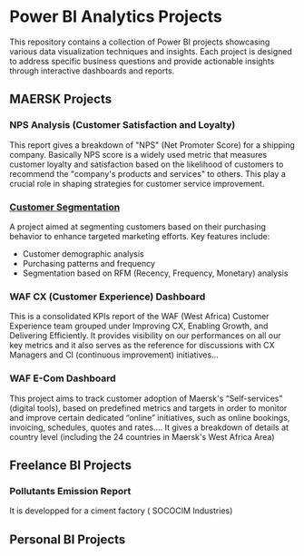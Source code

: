 # Power BI Analytics Projects

This repository contains a collection of Power BI projects showcasing various data visualization techniques and insights. 
Each project is designed to address specific business questions and provide actionable insights through interactive dashboards and reports.


## MAERSK Projects

### NPS Analysis (Customer Satisfaction and Loyalty)
This report gives a breakdown of "NPS" (Net Promoter Score) for a shipping company. 
Basically NPS score is a widely used metric that measures customer loyalty and satisfaction based on the likelihood of customers to recommend the "company's products and services" to others.
This play a crucial role in shaping strategies for customer service improvement.

### [Customer Segmentation](Customer_Segmentation/)
A project aimed at segmenting customers based on their purchasing behavior to enhance targeted marketing efforts. Key features include:
- Customer demographic analysis
- Purchasing patterns and frequency
- Segmentation based on RFM (Recency, Frequency, Monetary) analysis

### WAF CX (Customer Experience) Dashboard
This is a consolidated KPIs report of the WAF (West Africa) Customer Experience team grouped under Improving CX, Enabling Growth, and Delivering Efficiently. 
It provides visibility on our performances on all our key metrics and it also serves as the reference for discussions with CX Managers and CI (continuous improvement) initiatives...

### WAF E-Com Dashboard
This project aims to track customer adoption of Maersk's “Self-services” (digital tools), based on predefined metrics and targets in order to monitor and improve certain dedicated “online” initiatives, such as online bookings, invoicing, schedules, quotes and rates....
It gives a breakdown of details at country level (including the 24 countries in Maersk's West Africa Area)

## Freelance BI Projects
### Pollutants Emission Report 
It is developped for a ciment factory (
SOCOCIM Industries)

## Personal BI Projects
